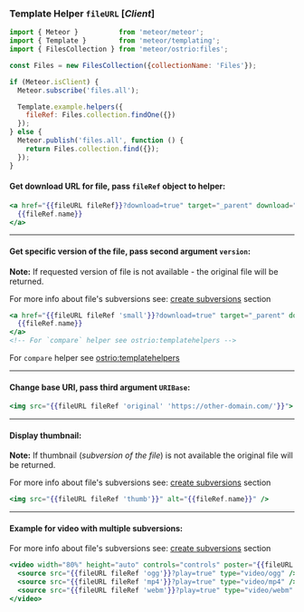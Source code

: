 ### Template Helper `fileURL` [*Client*]

```js
import { Meteor }          from 'meteor/meteor';
import { Template }        from 'meteor/templating';
import { FilesCollection } from 'meteor/ostrio:files';

const Files = new FilesCollection({collectionName: 'Files'});

if (Meteor.isClient) {
  Meteor.subscribe('files.all');

  Template.example.helpers({
    fileRef: Files.collection.findOne({})
  });
} else {
  Meteor.publish('files.all', function () {
    return Files.collection.find({});
  });
}
```

#### Get download URL for file, pass `fileRef` object to helper:

```handlebars
<a href="{{fileURL fileRef}}?download=true" target="_parent" download="{{fileRef.name}}">
  {{fileRef.name}}
</a>
```

-----

#### Get specific version of the file, pass second argument `version`:

__Note:__ If requested version of file is not available - the original file will be returned.

For more info about file's subversions see: [create subversions](https://github.com/VeliovGroup/Meteor-Files/blob/master/docs/file-subversions.md) section

```handlebars
<a href="{{fileURL fileRef 'small'}}?download=true" target="_parent" download="{{compare fileRef.versions.small.name '||' fileRef.name}}">
  {{fileRef.name}}
</a>
<!-- For `compare` helper see ostrio:templatehelpers -->
```

For `compare` helper see [ostrio:templatehelpers](https://atmospherejs.com/ostrio/templatehelpers)

-----

#### Change base URI, pass third argument `URIBase`:

```handlebars
<img src="{{fileURL fileRef 'original' 'https://other-domain.com/'}}">
```

-----

#### Display thumbnail:

__Note:__ If thumbnail (*subversion of the file*) is not available the original file will be returned.

For more info about file's subversions see: [create subversions](https://github.com/VeliovGroup/Meteor-Files/blob/master/docs/file-subversions.md) section

```handlebars
<img src="{{fileURL fileRef 'thumb'}}" alt="{{fileRef.name}}" />
```

-----

#### Example for video with multiple subversions:

For more info about file's subversions see: [create subversions](https://github.com/VeliovGroup/Meteor-Files/blob/master/docs/file-subversions.md) section

```handlebars
<video width="80%" height="auto" controls="controls" poster="{{fileURL fileRef 'videoPoster'}}">
  <source src="{{fileURL fileRef 'ogg'}}?play=true" type="video/ogg" />
  <source src="{{fileURL fileRef 'mp4'}}?play=true" type="video/mp4" />
  <source src="{{fileURL fileRef 'webm'}}?play=true" type="video/webm" />
</video>
```
